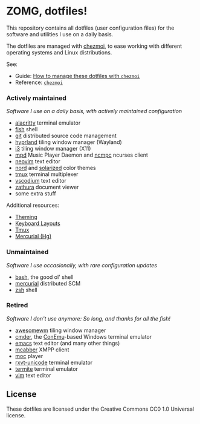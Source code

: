 # ZOMG, dotfiles!

This repository contains all dotfiles (user configuration files) for the software and utilities
I use on a daily basis.

The dotfiles are managed with [chezmoi](https://www.chezmoi.io/), to ease working with different
operating systems and Linux distributions.

See:

- Guide: [How to manage these dotfiles with `chezmoi`](./docs/guides/how-to-manage-dotfiles-with-chezmoi.md)
- Reference: [`chezmoi`](./docs/reference/chezmoi.md)

### Actively maintained

_Software I use on a daily basis, with actively maintained configuration_

- [alacritty](https://github.com/alacritty/alacritty) terminal emulator
- [fish](https://fishshell.com/) shell
- [git](http://git-scm.com/) distributed source code management
- [hyprland](https://hyprland.org/) tiling window manager (Wayland)
- [i3](https://i3wm.org) tiling window manager (X11)
- [mpd](https://www.musicpd.org/) Music Player Daemon and [ncmpc](https://www.musicpd.org/clients/ncmpc/) ncurses client
- [neovim](https://neovim.io/) text editor
- [nord](https://www.nordtheme.com/docs/colors-and-palettes) and [solarized](http://ethanschoonover.com/solarized) color themes
- [tmux](https://tmux.github.io/) terminal multiplexer
- [vscodium](https://github.com/VSCodium/vscodium) text editor
- [zathura](https://pwmt.org/projects/zathura/) document viewer
- some extra stuff

Additional resources:

- [Theming](./docs/reference/theming.md)
- [Keyboard Layouts](./docs/reference/keyboard-layouts.md)
- [Tmux](./docs/reference/tmux.md)
- [Mercurial (Hg)](./docs/reference/hg.md)

### Unmaintained

_Software I use occasionally, with rare configuration updates_

- [bash](https://www.gnu.org/software/bash/), the good ol' shell
- [mercurial](https://www.mercurial-scm.org/) distributed SCM
- [zsh](http://www.zsh.org/) shell

### Retired

_Software I don't use anymore: So long, and thanks for all the fish!_

- [awesomewm](https://awesomewm.org/) tiling window manager
- [cmder](https://cmder.net/), the [ConEmu](https://conemu.github.io/)-based Windows terminal emulator
- [emacs](https://www.gnu.org/software/emacs/) text editor (and many other things)
- [mcabber](http://mcabber.com/) XMPP client
- [moc](http://moc.daper.net/) player
- [rxvt-unicode](http://software.schmorp.de/pkg/rxvt-unicode.html) terminal emulator
- [termite](https://github.com/thestinger/termite/) terminal emulator
- [vim](https://vim.sourceforge.io/) text editor

## License

These dotfiles are licensed under the Creative Commons CC0 1.0 Universal license.
